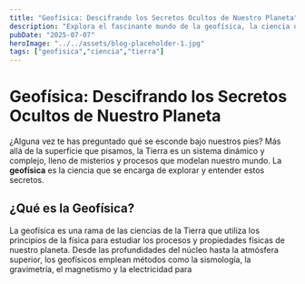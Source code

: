 ```yaml
---
title: "Geofísica: Descifrando los Secretos Ocultos de Nuestro Planeta"
description: "Explora el fascinante mundo de la geofísica, la ciencia que utiliza los principios de la física para desvelar los secretos ocultos de la Tierra, desde su composición interna hasta los fenómenos naturales."
pubDate: "2025-07-07"
heroImage: "../../assets/blog-placeholder-1.jpg"
tags: ["geofisica","ciencia","tierra"]
---
```



# Geofísica: Descifrando los Secretos Ocultos de Nuestro Planeta

¿Alguna vez te has preguntado qué se esconde bajo nuestros pies? Más allá de la superficie que pisamos, la Tierra es un sistema dinámico y complejo, lleno de misterios y procesos que modelan nuestro mundo. La **geofísica** es la ciencia que se encarga de explorar y entender estos secretos.

## ¿Qué es la Geofísica?

La geofísica es una rama de las ciencias de la Tierra que utiliza los principios de la física para estudiar los procesos y propiedades físicas de nuestro planeta. Desde las profundidades del núcleo hasta la atmósfera superior, los geofísicos emplean métodos como la sismología, la gravimetría, el magnetismo y la electricidad para 
